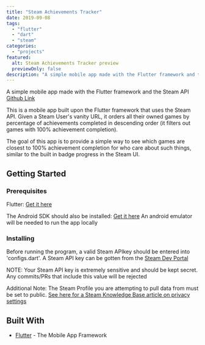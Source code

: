 ```yaml
---
title: "Steam Achievements Tracker"
date: 2019-09-08
tags:
  - "flutter"
  - "dart"
  - "steam"
categories:
  - "projects"
featured:
  alt: Steam Achievements Tracker preview
  previewOnly: false
description: "A simple mobile app made with the Flutter framework and the Steam API"
---
```

A simple mobile app made with the Flutter framework and the Steam API   
[Github Link](https://github.com/DevonJSmith/SteamAchievementsTracker)
<!--more-->

This is a mobile app built upon the Flutter framework that uses the Steam API. Given a Steam User's vanity URL, it orders all their owned games by percentage of achievements completed in descending order (it filters out games with 100% achievement completion).

The goal of this app is to provide a simple way to see which games are closest to 100% achievement completion for who care about such things, similar to the built in badge progress in the Steam UI.

## Getting Started


### Prerequisites

Flutter: [Get it here](https://flutter.dev/docs/get-started/install)

The Android SDK should also be installed: [Get it here](https://developer.android.com/studio#downloads)
An android emulator will be needed to run the app locally

### Installing

Before running the program, a valid Steam APIkey should be entered into 'configs.dart'. A Steam API key can be gotten from the [Steam Dev Portal](https://steamcommunity.com/dev/apikey)

NOTE: Your Steam API key is extremely sensitive and should be kept secret. Any commits/PRs that include this value will be rejected

Additional Note: The Steam Profile you are attempting to pull data from must be set to public. [See here for a Steam Knowledge Base article on privacy settings](https://support.steampowered.com/kb_article.php?ref=4113-YUDH-6401)


## Built With

* [Flutter](https://flutter.dev) - The Mobile App Framework
